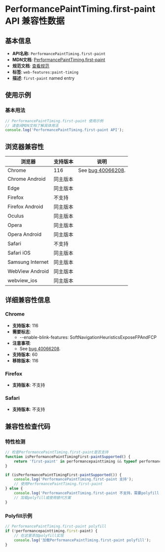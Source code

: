 # PerformancePaintTiming.first-paint API 兼容性数据

## 基本信息

- **API名称**: `PerformancePaintTiming.first-paint`
- **MDN文档**: [PerformancePaintTiming.first-paint](https://developer.mozilla.org/docs/Glossary/First_paint)
- **规范文档**: [查看规范](https://w3c.github.io/paint-timing/#first-paint)
- **标签**: `web-features:paint-timing`
- **描述**: `first-paint` named entry

## 使用示例

### 基本用法

```javascript
// PerformancePaintTiming.first-paint 使用示例
// 请查阅MDN文档了解具体用法
console.log('PerformancePaintTiming.first-paint API');
```

## 浏览器兼容性

| 浏览器 | 支持版本 | 说明 |
|--------|----------|------|
| Chrome | 116 | See [bug 40066208](https://crbug.com/40066208). |
| Chrome Android | 同主版本 |  |
| Edge | 同主版本 |  |
| Firefox | 不支持 |  |
| Firefox Android | 同主版本 |  |
| Oculus | 同主版本 |  |
| Opera | 同主版本 |  |
| Opera Android | 同主版本 |  |
| Safari | 不支持 |  |
| Safari iOS | 同主版本 |  |
| Samsung Internet | 同主版本 |  |
| WebView Android | 同主版本 |  |
| webview_ios | 同主版本 |  |

## 详细兼容性信息

### Chrome

- **支持版本**: 116
- **需要标志**: 
  - --enable-blink-features: SoftNavigationHeuristicsExposeFPAndFCP
- **注意事项**:
  - See [bug 40066208](https://crbug.com/40066208).
- **支持版本**: 60
- **移除版本**: 116

### Firefox

- **支持版本**: 不支持

### Safari

- **支持版本**: 不支持

## 兼容性检查代码

### 特性检测

```javascript
// 检查PerformancePaintTiming.first-paint是否支持
function isPerformancePaintTimingFirst-paintSupported() {
    return 'first-paint' in performancepainttiming && typeof performancepainttiming.first-paint === 'function';
}

if (isPerformancePaintTimingFirst-paintSupported()) {
    console.log('PerformancePaintTiming.first-paint 支持');
    // 使用PerformancePaintTiming.first-paint
} else {
    console.log('PerformancePaintTiming.first-paint 不支持，需要polyfill');
    // 加载polyfill或使用替代方案
}
```

### Polyfill示例

```javascript
// PerformancePaintTiming.first-paint polyfill
if (!performancepainttiming.first-paint) {
    // 在这里添加polyfill实现
    console.log('加载PerformancePaintTiming.first-paint polyfill');
}
```

